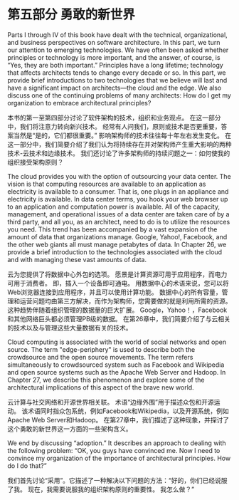第五部分 勇敢的新世界
===

<!--https://blog.csdn.net/susemm/article/details/122774016-->

Parts I through IV of this book have dealt with the technical, organizational, and business perspectives on software architecture. In this part, we turn our attention to emerging technologies. We have often been asked whether principles or technology is more important, and the answer, of course, is “Yes, they are both important.” Principles have a long lifetime; technology that affects architects tends to change every decade or so. In this part, we provide brief introductions to two technologies that we believe will last and have a significant impact on architects—the cloud and the edge. We also discuss one of the continuing problems of many architects: How do I get my organization to embrace architectural principles?

本书的第一至第四部分讨论了软件架构的技术，组织和业务观点。 在这一部分中，我们将注意力转向新兴技术。 经常有人问我们，原则或技术是否更重要，答案当然是“是的，它们都很重要。” 影响架构师的技术往往每十年左右发生变化。 在这一部分中，我们简要介绍了我们认为将持续存在并对架构师产生重大影响的两种技术-云技术和边缘技术。 我们还讨论了许多架构师的持续问题之一：如何使我的组织接受架构原则？

The cloud provides you with the option of outsourcing your data center. The vision is that computing resources are available to an application as electricity is available to a consumer. That is, one plugs in an appliance and electricity is available. In data center terms, you hook your web browser up to an application and computation power is available. All of the capacity, management, and operational issues of a data center are taken care of by a third party, and all you, as an architect, need to do is to utilize the resources you need. This trend has been accompanied by a vast expansion of the amount of data that organizations manage. Google, Yahoo!, Facebook, and the other web giants all must manage petabytes of data. In Chapter 26, we provide a brief introduction to the technologies associated with the cloud and with managing these vast amounts of data.

云为您提供了将数据中心外包的选项。 愿景是计算资源可用于应用程序，而电力可用于消费者。 即，插入一个设备即可通电。 用数据中心的术语来说，您可以将Web浏览器连接到应用程序，并且可以使用计算功能。 数据中心的所有容量，管理和运营问题均由第三方解决，而作为架构师，您需要做的就是利用所需的资源。 这种趋势伴随着组织管理的数据量的巨大扩展。 Google，Yahoo！，Facebook和其他网络巨头都必须管理PB级的数据。 在第26章中，我们简要介绍了与云相关的技术以及与管理这些大量数据有关的技术。

Cloud computing is associated with the world of social networks and open source. The term "edge-periphery" is used to describe both the crowdsource and the open source movements. The term refers simultaneously to crowdsourced system such as Facebook and Wikipedia and open source systems such as the Apache Web Server and Hadoop. In Chapter 27, we describe this phenomenon and explore some of the architectural implications of this aspect of the brave new world.

云计算与社交网络和开源世界相关联。 术语“边缘外围”用于描述众包和开源运动。 该术语同时指众包系统，例如Facebook和Wikipedia，以及开源系统，例如Apache Web Server和Hadoop。 在第27章中，我们描述了这种现象，并探讨了这个勇敢的新世界这一方面的一些架构含义。

We end by discussing “adoption.” It describes an approach to dealing with the following problem: “OK, you guys have convinced me. Now I need to convince my organization of the importance of architectural principles. How do I do that?”

我们首先讨论“采用”。它描述了一种解决以下问题的方法：“好的，你们已经说服了我。 现在，我需要说服我的组织架构原则的重要性。 我怎么做？”
